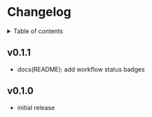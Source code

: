# Changelog

<details>
<summary>Table of contents</summary>

<!-- TOC depthFrom:2 -->

- [v0.1.1](#v011)
- [v0.1.0](#v010)

<!-- /TOC -->

</details>

## v0.1.1

- docs(README): add workflow status badges

## v0.1.0

- initial release
